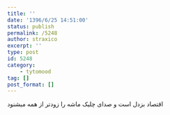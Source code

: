 ```yaml
---
title: ''
date: '1396/6/25 14:51:00'
status: publish
permalink: /5248
author: straxico
excerpt: ''
type: post
id: 5248
category:
    - tytomood
tag: []
post_format: []
---
```

اقتصاد بزدل است و صدای چلیک ماشه را زودتر از همه میشنود